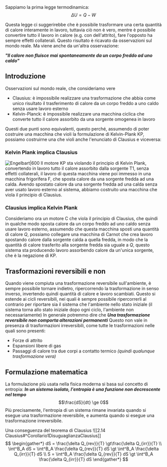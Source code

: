 Sappiamo la prima legge termodinamica:
$$\Delta U = Q-W$$

Questa legge ci suggerirebbe che è possibile trasformare una certa quantità di calore interamente in lavoro, tuttavia ciò non è vero, mentre è possibile convertire tutto il lavoro in calore (e.g. con dell'attrito), fare l'opposto ha sempre effetti collaterali. Questo risultato è ricavato da osservazioni sul mondo reale. Ma viene anche da un'altra osservazione:

***"Il calore non fluisce mai spontaneamente da un corpo freddo ad uno caldo"***
## Introduzione
Osservazioni sul mondo reale, che consideriamo vere
+ Clausius: è impossibile realizzare una trasformazione che abbia come unico risultato il trasferimento di calore da un corpo freddo a uno caldo senza usare lavoro esterno
+ Kelvin-Planck: è impossibile realizzare una macchina ciclica che converte tutto il calore assorbito da una sorgente omogenea in lavoro

Questi due punti sono equivalenti, questo perché, assumendo di poter costruire una macchina che violi la formulazione di Kelvin-Plank KP, possiamo costruirne una che violi anche l'enunciato di Clausius e viceversa:
### Kelvin Plank implica Clausius
![Engelbart|600](macchina-impossibile.png)
Il motore KP sta violando il principio di Kelvin Plank, convertendo in lavoro tutto il calore assorbito dalla sorgente T1, senza effetti collaterali, il lavoro di questa macchina viene poi immesso in una macchina frigorifera F, che sposta calore da una sorgente fredda ad una calda. Avendo spostato calore da una sorgente fredda ad una calda senza aver usato lavoro esterno al sistema, abbiamo costruito una macchina che viola il principio di Clausius.
### Clausius implica Kelvin Plank
Consideriamo ora un motore C che viola il principio di Clausius, che quindi in qualche modo sposta calore da un corpo freddo ad uno caldo senza usare lavoro esterno, assumendo che questa macchina sposti una quantità di calore $Q$, possiamo collegare una macchina di Carnot che crea lavoro spostando calore dalla sorgente calda a quella fredda, in modo che la quantità di calore trasferito alla sorgente fredda sia uguale a $Q$, questo sistema sta producendo lavoro assorbendo calore da un'unica sorgente, che è la negazione di KP.

## Trasformazioni reversibili e non
Quando viene compiuta una trasformazione reversibile sull'ambiente, è sempre possibile tornare indietro, ripercorrendo la trasformazione in senso inverso, invertendo quindi quantità di calore e lavoro scambiati.
Questo si estende ai cicli reversibili, nei quali è sempre possibile ripercorrerli al contrario per riportare sia il sistema che l'ambiente nello stato iniziale (il sistema torna allo stato iniziale dopo ogni ciclo, l'ambiente non necessariamente)
In generale potremmo dire che ***Una trasformazione reversibile non comporta alterazioni permanenti***
Questo non vale in presenza di trasformazioni irreversibili, come tutte le trasformazioni nelle quali sono presenti:
+ Forze di attrito
+ Espansioni libere di gas
+ Passaggi di calore tra due corpi a contatto termico 
*(quindi qualunque trasformazione vera)*

## Formulazione matematica
La formulazione più usata nella fisica moderna si basa sul concetto di entropia:
***In un sistema isolato, l'entropia è una funzione non decrescente nel tempo***
$$\frac{dS}{dt} \ge 0$$
Più precisamente, l'entropia di un sistema rimane invariata quando si esegue una trasformazione reversibile, e aumenta quando si esegue una trasformazione irreversibile.

Una conseguenza del teorema di Clausius
![[2.14 Clausius#^Corollario1DisuguaglianzaClausius]]
$$ \begin{gather*}
dS = \frac{\delta Q_{rev}}{T} \gt\frac{\delta Q_{irr}}{T}  \\
\int^B_A dS = \int^B_A \frac{\delta Q_{rev}}{T} dS \gt \int^B_A \frac{\delta Q_{irr}}{T} dS \\
S = \int^B_A \frac{\delta Q_{rev}}{T} dS \gt \int^B_A \frac{\delta Q_{irr}}{T} dS 
\end{gather*} $$
